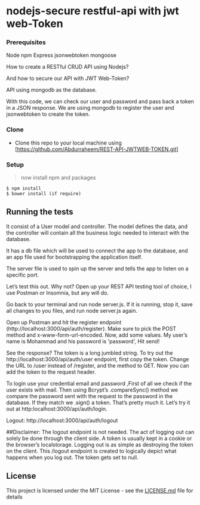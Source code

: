 # nodejs-secure restful-api with jwt web-Token
<!-- ![RESTful API design with Node.js](https://cdn-images-1.medium.com/max/2000/1*jjYC9tuf4C3HkHCP5PcKTA.jpeg "RESTful API design with Node.js") -->

### Prerequisites

Node
npm
Express
jsonwebtoken
mongoose

How to create a RESTful CRUD API using Nodejs?

And how to secure our API with JWT Web-Token?

API using mongodb as the database.

With this code, we can check our user and password and pass back a token in a JSON response. 
We are using mongodb to register the user and jsonwebtoken to create the token.


### Clone

- Clone this repo to your local machine using [https://github.com/Abdurraheem/REST-API-JWTWEB-TOKEN.git]

### Setup

> now install npm and packages

```shell
$ npm install
$ bower install (if require)
```
## Running the tests

It consist of a User model and controller. The model
defines the data, and the controller will contain all 
the business logic needed to interact with the database. 

It has a db file which will be used to
connect the app to the database, and an app file used
for bootstrapping the application itself.

The server file is used to spin up the server and tells the
app to listen on a specific port.

Let’s test this out. Why not?
Open up your REST API testing tool of choice, I use Postman or Insomnia, but any will do.

Go back to your terminal and run node server.js. If it is running, stop it, save all changes to you files, and run node server.js again.

Open up Postman and hit the register endpoint (http://localhost:3000/api/auth/register). Make sure to pick the POST method and x-www-form-url-encoded. Now, add some values. My user’s name is Mohammad and his password is 'password', Hit send!


See the response? The token is a long jumbled string. To try out the  http://localhost:3000/api/auth/user endpoint, first copy the token. Change the URL to /user instead of /register, and the method to GET. Now you can add the token to the request header.

To login use your credential email and password ,First of all we check if the user exists with mail. Then using Bcrypt’s .compareSync() method we compare the password sent with the request to the password in the database. If they match we .sign() a token. That’s pretty much it. Let’s try it out at http:localhost:3000/api/auth/login.

Logout: http://localhost:3000/api/auth/logout

##Disclaimer: The logout endpoint is not needed. The act of logging out can solely be done through the client side. A token is usually kept in a cookie or the browser’s localstorage. Logging out is as simple as destroying the token on the client. This /logout endpoint is created to logically depict what happens when you log out. The token gets set to null.

## License

This project is licensed under the MIT License - see the [LICENSE.md](LICENSE.md) file for details